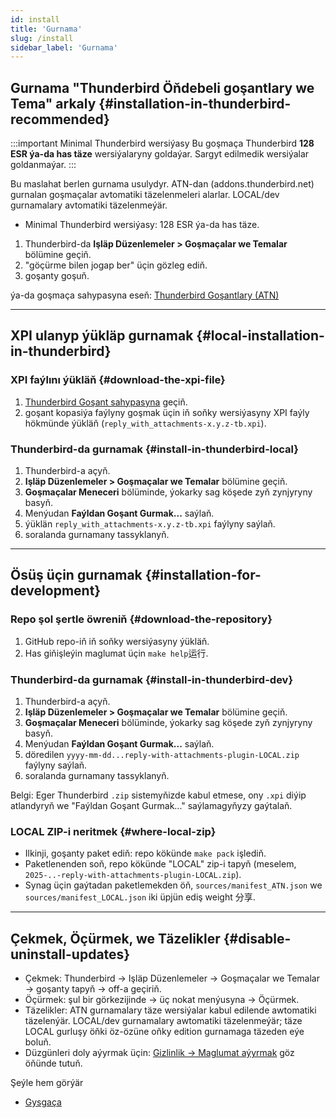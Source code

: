 ```yaml
---
id: install
title: 'Gurnama'
slug: /install
sidebar_label: 'Gurnama'
---
```


## Gurnama "Thunderbird Öňdebeli goşantlary we Tema" arkaly {#installation-in-thunderbird-recommended}

:::important Minimal Thunderbird wersiýasy
Bu goşmaça Thunderbird **128 ESR ýa-da has täze** wersiýalaryny goldaýar. Sargyt edilmedik wersiýalar goldanmaýar.
:::

Bu maslahat berlen gurnama usulydyr. ATN-dan (addons.thunderbird.net) gurnalan goşmaçalar avtomatiki täzelenmeleri alarlar. LOCAL/dev gurnamalary avtomatiki täzelenmeýär.

- Minimal Thunderbird wersiýasy: 128 ESR ýa-da has täze.

1. Thunderbird-da **Işläp Düzenlemeler > Goşmaçalar we Temalar** bölümine geçiň.
2. "göçürme bilen jogap ber" üçin gözleg ediň.
3. goşanty goşuň.

ýa-da goşmaça sahypasyna eseň: [Thunderbird Goşantlary (ATN)](https://addons.thunderbird.net/thunderbird/addon/reply-with-attachments)

---

## XPI ulanyp ýükläp gurnamak {#local-installation-in-thunderbird}

### XPI faýlını ýükläň {#download-the-xpi-file}

1. [Thunderbird Goşant sahypasyna](https://addons.thunderbird.net/thunderbird/addon/reply-with-attachments) geçiň.
2. goşant kopasiýa faýlyny goşmak üçin iň soňky wersiýasyny XPI faýly hökmünde ýükläň (`reply_with_attachments-x.y.z-tb.xpi`).

### Thunderbird-da gurnamak {#install-in-thunderbird-local}

1. Thunderbird-a açyň.
2. **Işläp Düzenlemeler > Goşmaçalar we Temalar** bölümine geçiň.
3. **Goşmaçalar Meneceri** bölüminde, ýokarky sag köşede zyň zynjyryny basyň.
4. Menýudan **Faýldan Goşant Gurmak...** saýlaň.
5. ýüklän `reply_with_attachments-x.y.z-tb.xpi` faýlyny saýlaň.
6. soralanda gurnamany tassyklanyň.

---

## Ösüş üçin gurnamak {#installation-for-development}

### Repo şol şertle öwreniň {#download-the-repository}

1. GitHub repo-iň iň soňky wersiýasyny ýükläň.
2. Has giňişleýin maglumat üçin `make help`运行.

### Thunderbird-da gurnamak {#install-in-thunderbird-dev}

1. Thunderbird-a açyň.
2. **Işläp Düzenlemeler > Goşmaçalar we Temalar** bölümine geçiň.
3. **Goşmaçalar Meneceri** bölüminde, ýokarky sag köşede zyň zynjyryny basyň.
4. Menýudan **Faýldan Goşant Gurmak...** saýlaň.
5. döredilen `yyyy-mm-dd...reply-with-attachments-plugin-LOCAL.zip` faýlyny saýlaň.
6. soralanda gurnamany tassyklanyň.

Belgi: Eger Thunderbird `.zip` sistemyňizde kabul etmese, ony `.xpi` diýip atlandyryň we "Faýldan Goşant Gurmak..." saýlamagyňyzy gaýtalaň.

### LOCAL ZIP-i neritmek {#where-local-zip}

- Ilkinji, goşanty paket ediň: repo kökünde `make pack` işlediň.
- Paketlenenden soň, repo kökünde "LOCAL" zip-i tapyň (meselem, `2025-..-reply-with-attachments-plugin-LOCAL.zip`).
- Synag üçin gaýtadan paketlemekden öň, `sources/manifest_ATN.json` we `sources/manifest_LOCAL.json` iki üpjün ediş weight 分享.

---

## Çekmek, Öçürmek, we Täzelikler {#disable-uninstall-updates}

- Çekmek: Thunderbird → Işläp Düzenlemeler → Goşmaçalar we Temalar → goşanty tapyň → off-a geçiriň.
- Öçürmek: şul bir görkezijinde → üç nokat menýusyna → Öçürmek.
- Täzelikler: ATN gurnamalary täze wersiýalar kabul edilende awtomatiki täzelenýär. LOCAL/dev gurnamalary awtomatiki täzelenmeýär; täze LOCAL gurluşy öňki öz-özüne oňky edition gurnamaga täzeden eýe boluň.
- Düzgünleri doly aýyrmak üçin: [Gizlinlik → Maglumat aýyrmak](privacy#data-removal) göz öňünde tutuň.

Şeýle hem görýär

- [Gysgaça](quickstart)
